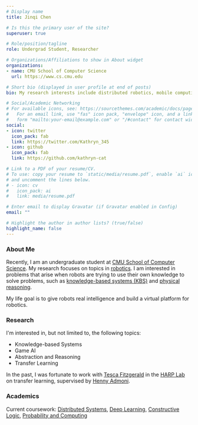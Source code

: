 ```yaml
---
# Display name
title: Jinqi Chen

# Is this the primary user of the site?
superuser: true

# Role/position/tagline
role: Undergrad Student, Researcher

# Organizations/Affiliations to show in About widget
organizations:
- name: CMU School of Computer Science
  url: https://www.cs.cmu.edu

# Short bio (displayed in user profile at end of posts)
bio: My research interests include distributed robotics, mobile computing and programmable matter.

# Social/Academic Networking
# For available icons, see: https://sourcethemes.com/academic/docs/page-builder/#icons
#   For an email link, use "fas" icon pack, "envelope" icon, and a link in the
#   form "mailto:your-email@example.com" or "/#contact" for contact widget.
social:
- icon: twitter
  icon_pack: fab
  link: https://twitter.com/Kathryn_345
- icon: github
  icon_pack: fab
  link: https://github.com/kathryn-cat

# Link to a PDF of your resume/CV.
# To use: copy your resume to `static/media/resume.pdf`, enable `ai` icons in `params.toml`, 
# and uncomment the lines below.
# - icon: cv
#   icon_pack: ai
#   link: media/resume.pdf

# Enter email to display Gravatar (if Gravatar enabled in Config)
email: ""

# Highlight the author in author lists? (true/false)
highlight_name: false
---
```


### About Me 

Recently, I am an undergraduate student at [CMU School of Computer Science](https://www.cs.cmu.edu). My research focuses on topics in [robotics](https://www.ri.cmu.edu). I am interested in problems that arise when robots are trying to use their own knowledge to solve problems, such as [knowledge-based systems (KBS)](https://en.wikipedia.org/wiki/Knowledge-based_systems) and [physical reasoning](https://phyre.ai). 

My life goal is to give robots real intelligence and build a virtual platform for robotics. 


### Research 

I'm interested in, but not limited to, the following topics: 
- Knowledge-based Systems
- Game AI 
- Abstraction and Reasoning 
- Transfer Learning 

In the past, I was fortunate to work with [Tesca Fitzgerald](https://www.tescafitzgerald.com) in the [HARP Lab](http://harp.ri.cmu.edu) on transfer learning, supervised by [Henny Admoni](http://hennyadmoni.com). 

### Academics 

Current coursework: [Distributed Systems](https://www.andrew.cmu.edu/course/15-440/), [Deep Learning](https://deeplearning.cs.cmu.edu/S21/index.html), [Constructive Logic](http://symbolaris.com/course/constlog.html), [Probability and Computing](https://www.cs.cmu.edu/~harchol/PnC/class.html) 

